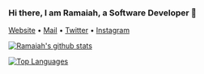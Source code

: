 <!-- ### Hi there 👋 -->

<!--
**christyram99/christyram99** is a ✨ _special_ ✨ repository because its `README.md` (this file) appears on your GitHub profile.

Here are some ideas to get you started:

- 🔭 I’m currently working on ...
- 🌱 I’m currently learning ...
- 👯 I’m looking to collaborate on ...
- 🤔 I’m looking for help with ...
- 💬 Ask me about ...
- 📫 How to reach me: ...
- 😄 Pronouns: ...
- ⚡ Fun fact: ...
-->

### Hi there, I am Ramaiah, a Software Developer 👋
 [Website](https://ramaiahtech.com) •
 [Mail](mailto:christyram99@gmail.com) •
 [Twitter](https://twitter.com/christyram99) •
 [Instagram](https://instagram.com/christyram99) 

[![Ramaiah's github stats](https://github-readme-stats.vercel.app/api?username=christyram99&count_private=true&show_icons=true&bg_color=#000)](https://github.com/anuraghazra/github-readme-stats)

[![Top Languages](https://github-readme-stats.vercel.app/api/top-langs/?username=christyram99&exclude_repo=store,MMS,Sara,faculty_blog,Find_Examination_Centre,Easy_Parking)](https://github.com/anuraghazra/github-readme-stats)
